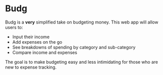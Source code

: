 # Budg

Budg is a <strong>very</strong> simplified take on budgeting money. This web app will allow users to:

- Input their income
- Add expenses on the go
- See breakdowns of spending by category and sub-category
- Compare income and expenses

The goal is to make budgeting easy and less intimidating for those who are new to expense tracking.
